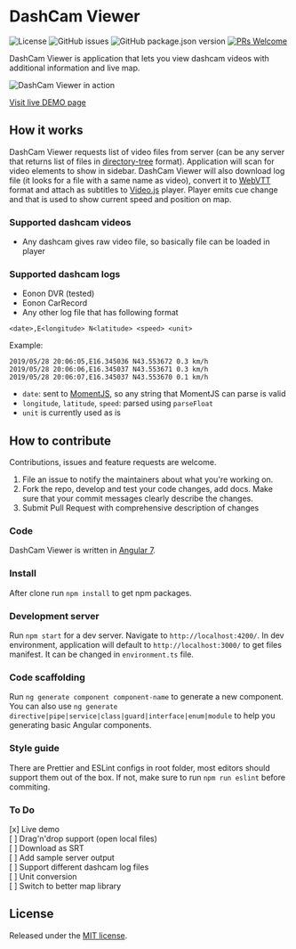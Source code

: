 # DashCam Viewer

![License](https://img.shields.io/badge/license-MIT-green)
![GitHub issues](https://img.shields.io/github/issues-raw/ibiliskov/dashcam-viewer)
![GitHub package.json version](https://img.shields.io/github/package-json/v/ibiliskov/dashcam-viewer)
[![PRs Welcome](https://img.shields.io/badge/PRs-welcome-brightgreen.svg)](http://makeapullrequest.com)

DashCam Viewer is application that lets you view dashcam videos with additional information and live map.

![DashCam Viewer in action](./docs/example.gif)

[Visit live DEMO page](https://dashcam-viewer.ivanbiliskov.now.sh)

## How it works

DashCam Viewer requests list of video files from server (can be any server that returns list of files in [directory-tree](https://www.npmjs.com/package/directory-tree) format). Application will scan for video elements to show in sidebar. DashCam Viewer will also download log file (it looks for a file with a same name as video), convert it to [WebVTT](https://en.wikipedia.org/wiki/WebVTT) format and attach as subtitles to [Video.js](https://videojs.com/) player. Player emits cue change and that is used to show current speed and position on map.

### Supported dashcam videos

- Any dashcam gives raw video file, so basically file can be loaded in player

### Supported dashcam logs

- Eonon DVR (tested)
- Eonon CarRecord
- Any other log file that has following format

```
<date>,E<longitude> N<latitude> <speed> <unit>
```

Example:

```
2019/05/28 20:06:05,E16.345036 N43.553672 0.3 km/h
2019/05/28 20:06:06,E16.345037 N43.553671 0.3 km/h
2019/05/28 20:06:07,E16.345037 N43.553670 0.1 km/h
```

- `date`: sent to [MomentJS](https://momentjs.com/), so any string that MomentJS can parse is valid
- `longitude`, `latitude`, `speed`: parsed using `parseFloat`
- `unit` is currently used as is

## How to contribute

Contributions, issues and feature requests are welcome.

1. File an issue to notify the maintainers about what you're working on.
2. Fork the repo, develop and test your code changes, add docs.
   Make sure that your commit messages clearly describe the changes.
3. Submit Pull Request with comprehensive description of changes

### Code

DashCam Viewer is written in [Angular 7](https://angular.io).

### Install

After clone run `npm install` to get npm packages.

### Development server

Run `npm start` for a dev server. Navigate to `http://localhost:4200/`. In dev environment, application will default to `http://localhost:3000/` to get files manifest. It can be changed in `environment.ts` file.

### Code scaffolding

Run `ng generate component component-name` to generate a new component. You can also use `ng generate directive|pipe|service|class|guard|interface|enum|module` to help you generating basic Angular components.

### Style guide

There are Prettier and ESLint configs in root folder, most editors should support them out of the box. If not, make sure to run `npm run eslint` before commiting.

### To Do

[x] Live demo  
[ ] Drag'n'drop support (open local files)  
[ ] Download as SRT  
[ ] Add sample server output  
[ ] Support different dashcam log files  
[ ] Unit conversion  
[ ] Switch to better map library

## License

Released under the [MIT license](./LICENSE).
